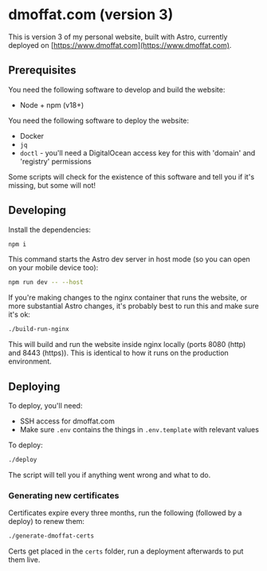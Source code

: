 # dmoffat.com (version 3)

This is version 3 of my personal website, built with Astro, currently deployed on [https://www.dmoffat.com](https://www.dmoffat.com).


## Prerequisites

You need the following software to develop and build the website:
- Node + npm (v18+)

You need the following software to deploy the website:
- Docker
- `jq`
- `doctl` - you'll need a DigitalOcean access key for this with 'domain' and 'registry' permissions

Some scripts will check for the existence of this software and tell you if it's missing, but some will not!

## Developing

Install the dependencies:

```bash
npm i
```

This command starts the Astro dev server in host mode (so you can open on your mobile device too):

```bash
npm run dev -- --host
```

If you're making changes to the nginx container that runs the website, or more substantial Astro changes, it's probably best to run this and make sure it's ok:

```bash
./build-run-nginx
```

This will build and run the website inside nginx locally (ports 8080 (http) and 8443 (https)). This is identical to how it runs on the production environment.

## Deploying

To deploy, you'll need:
- SSH access for dmoffat.com
- Make sure `.env` contains the things in `.env.template` with relevant values

To deploy:

```bash
./deploy
```

The script will tell you if anything went wrong and what to do.

### Generating new certificates

Certificates expire every three months, run the following (followed by a deploy) to renew them:

```bash
./generate-dmoffat-certs
```

Certs get placed in the `certs` folder, run a deployment afterwards to put them live.